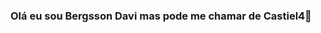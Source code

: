 ###  Olá eu sou Bergsson Davi mas pode me chamar de Castiel4👋

<!--
**castiel4/castiel4** is a ✨ _special_ ✨ repository because its `README.md` (this file) appears on your GitHub profile.

Here are some ideas to get you started:

- 🔭 I’m currently working on ...
- 🌱 I’m currently learning ...
- 👯 I’m looking to collaborate on ...
- 🤔 I’m looking for help with ...
- 💬 Ask me about ...
- 📫 Contacte-me através do meu email: Bergsson.davi@gmail.com
 

<div align="center">
  <a href="https://www.linkedin.com/in/guilherme-vitor-martins-bezerra-634767257/">
      <img height="150em" src="https://github-readme-stats.vercel.app/api?username=castiel4&show_icons=true&theme=dracula&include_all_commits=true&count_private=true"/>
      <img height="150em" src="https://github-readme-stats.vercel.app/api/top-langs/?username=castiel4&layout=compact&langs_count=7&theme=dracula"/>
</div>
